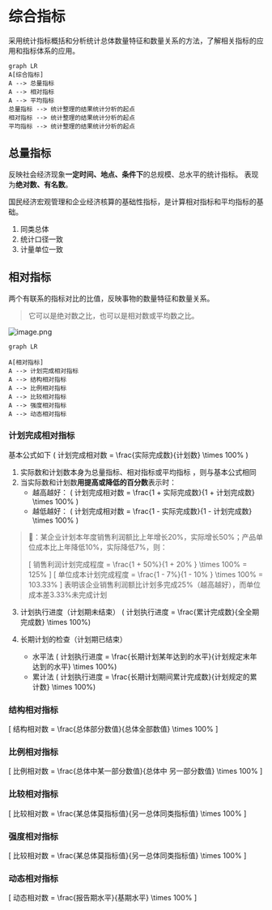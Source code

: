 # 综合指标

采用统计指标概括和分析统计总体数量特征和数量关系的方法，了解相关指标的应用和指标体系的应用。

```mermaid
graph LR
A[综合指标]
A --> 总量指标 
A --> 相对指标 
A --> 平均指标 
总量指标 --> 统计整理的结果统计分析的起点
相对指标 --> 统计整理的结果统计分析的起点
平均指标 --> 统计整理的结果统计分析的起点
```

## 总量指标
反映社会经济现象**一定时间、地点、条件下**的总规模、总水平的统计指标。
表现为**绝对数、有名数**。

国民经济宏观管理和企业经济核算的基础性指标，是计算相对指标和平均指标的基础。

1. 同类总体
2. 统计口径一致
3. 计量单位一致

## 相对指标 

两个有联系的指标对比的比值，反映事物的数量特征和数量关系。
> 它可以是绝对数之比，也可以是相对数或平均数之比。

![image.png](https://pic6.58cdn.com.cn/nowater/webim/big/n_v2e926571da6d7424fb26c27aaba55fe6c.png)

```mermaid
graph LR

A[相对指标]
A --> 计划完成相对指标
A --> 结构相对指标
A --> 比例相对指标
A --> 比较相对指标
A --> 强度相对指标
A --> 动态相对指标
```

### 计划完成相对指标
基本公式如下
\( 计划完成相对数 = \frac{实际完成数}{计划数} \times 100% \)
1. 实际数和计划数本身为总量指标、相对指标或平均指标 ，则与基本公式相同
2.  当实际数和计划数**用提高或降低的百分数**表示时：
    - 越高越好：
\( 计划完成相对数 = \frac{1 + 实际完成数}{1 + 计划完成数} \times 100% \)
    - 越低越好：
\( 计划完成相对数 = \frac{1 - 实际完成数}{1 - 计划完成数} \times 100% \)

> 🌰：某企业计划本年度销售利润额比上年增长20%，实际增长50%；产品单位成本比上年降低10%，实际降低7%，则：
>
>\[ 销售利润计划完成程度 = \frac{1 + 50\%}{1 + 20\% } \times 100\% = 125\% \]
> \[ 单位成本计划完成程度 = \frac{1 - 7\%}{1 - 10\% } \times 100\% = 103.33\% \]
> 表明该企业销售利润额比计划多完成25%（越高越好），而单位成本差3.33%未完成计划
3. 计划执行进度（计划期未结束）
\(  计划执行进度 = \frac{累计完成数}{全全期完成数} \times 100\%\)

4. 长期计划的检查（计划期已结束）
    - 水平法
\(  计划执行进度 = \frac{长期计划某年达到的水平}{计划规定末年达到的水平} \times 100\%\)
    - 累计法
\(  计划执行进度 = \frac{长期计划期间累计完成数}{计划规定的累计数} \times 100\%\)

### 结构相对指标
\[ 结构相对数 = \frac{总体部分数值}{总体全部数值} \times 100% \]
### 比例相对指标
\[ 比例相对数 = \frac{总体中某一部分数值}{总体中 另一部分数值} \times 100% \]
### 比较相对指标
\[ 比较相对数 = \frac{某总体莫指标值}{另一总体同类指标值} \times 100% \]
### 强度相对指标
\[ 比较相对数 = \frac{某总体莫指标值}{另一总体同类指标值} \times 100% \]
### 动态相对指标
\[ 动态相对数 = \frac{报告期水平}{基期水平} \times 100% \]
